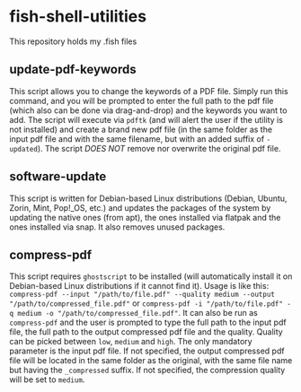 # fish-shell-utilities
This repository holds my .fish files

## update-pdf-keywords

This script allows you to change the keywords of a PDF file. Simply run this command, and you will be prompted to enter the full path to the pdf file (which also can be done via drag-and-drop) and the keywords you want to add. The script will execute via `pdftk` (and will alert the user if the utility is not installed) and create a brand new pdf file (in the same folder as the input pdf file and with the same filename, but with an added suffix of `-updated`). The script *DOES NOT* remove nor overwrite the original pdf file.

## software-update

This script is written for Debian-based Linux distributions (Debian, Ubuntu, Zorin, Mint, Pop!_OS, etc.) and updates the packages of the system by updating the native ones (from apt), the ones installed via flatpak and the ones installed via snap. It also removes unused packages.

## compress-pdf

This script requires `ghostscript` to be installed (will automatically install it on Debian-based Linux distributions if it cannot find it). Usage is like this:
`compress-pdf --input "/path/to/file.pdf" --quality medium --output "/path/to/compressed_file.pdf"` or `compress-pdf -i "/path/to/file.pdf" -q medium -o "/path/to/compressed_file.pdf"`. It can also be run as `compress-pdf` and the user is prompted to type the full path to the input pdf file, the full path to the output compressed pdf file and the quality. Quality can be picked between `low`, `medium` and `high`. The only mandatory parameter is the input pdf file. If not specified, the output compressed pdf file will be located in the same folder as the original, with the same file name but having the `_compressed` suffix. If not specified, the compression quality will be set to `medium`.
